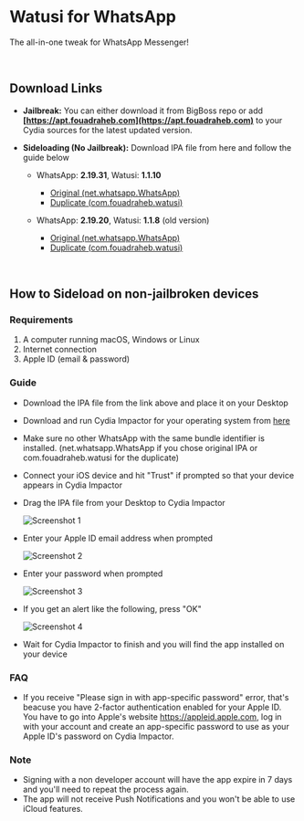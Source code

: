# Watusi for WhatsApp

The all-in-one tweak for WhatsApp Messenger!

&nbsp;

## Download Links

* **Jailbreak:** You can either download it from BigBoss repo or add __[https://apt.fouadraheb.com](https://apt.fouadraheb.com)__ to your Cydia sources for the latest updated version.
* **Sideloading (No Jailbreak):** Download IPA file from here and follow the guide below 

  * WhatsApp: __2.19.31__, Watusi: __1.1.10__
      * [Original (net.whatsapp.WhatsApp)](https://mega.nz/#!oeBDwKwS!soGrbejjj-uDOswy0mTkoQNk7TAs9Zh2DbBBAqEbXDI) 
      * [Duplicate (com.fouadraheb.watusi)](https://mega.nz/#!cGYxyIba!F-QQXiVaT6qUGaJ51OGGsoe7yczw_4xqMHYLDUGnEfY) 

  * WhatsApp: __2.19.20__, Watusi: __1.1.8__ (old version)
      * [Original (net.whatsapp.WhatsApp)](https://mega.nz/#!gWpSjIgR!OhsA4d2IU-jV18Cjfu8bUPfvzyinijrku27l-vWXs4s) 
      * [Duplicate (com.fouadraheb.watusi)](https://mega.nz/#!dLhAGYLS!vkABdEppTLdYa4fEGvJnqi_tdzpVL3A8nJtfA2NajtE) 

&nbsp;

## How to Sideload on non-jailbroken devices

### Requirements

1. A computer running macOS, Windows or Linux
2. Internet connection
3. Apple ID (email & password)

### Guide

* Download the IPA file from the link above and place it on your Desktop

* Download and run Cydia Impactor for your operating system from [here](http://www.cydiaimpactor.com)

* Make sure no other WhatsApp with the same bundle identifier is installed. (net.whatsapp.WhatsApp if you chose original IPA or com.fouadraheb.watusi for the duplicate)

* Connect your iOS device and hit "Trust" if prompted so that your device appears in Cydia Impactor

* Drag the IPA file from your Desktop to Cydia Impactor

  
  ![Screenshot 1](https://raw.githubusercontent.com/FouadRaheb/Watusi-for-WhatsApp/master/images/1.png "Screenshot 1")

* Enter your Apple ID email address when prompted 



  ![Screenshot 2](https://raw.githubusercontent.com/FouadRaheb/Watusi-for-WhatsApp/master/images/2.png "Screenshot 2")

* Enter your password when prompted 



  ![Screenshot 3](https://raw.githubusercontent.com/FouadRaheb/Watusi-for-WhatsApp/master/images/3.png "Screenshot 3")

* If you get an alert like the following, press "OK"


  ![Screenshot 4](https://raw.githubusercontent.com/FouadRaheb/Watusi-for-WhatsApp/master/images/4.png "Screenshot 4")

* Wait for Cydia Impactor to finish and you will find the app installed on your device

### FAQ
* If you receive "Please sign in with app-specific password" error, that's beacuse you have 2-factor authentication enabled for your Apple ID. You have to go into Apple's website https://appleid.apple.com, log in with your account and create an app-specific password to use as your Apple ID's password on Cydia Impactor.

### Note

* Signing with a non developer account will have the app expire in 7 days and you'll need to repeat the process again.
* The app will not receive Push Notifications and you won't be able to use iCloud features.
